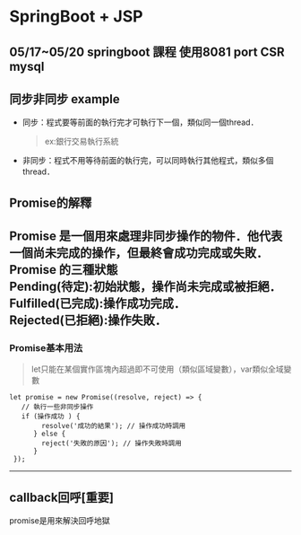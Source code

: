 SpringBoot + JSP
===
05/17~05/20 springboot 課程
使用8081 port
CSR
mysql 
---

## 同步非同步 example
- 同步：程式要等前面的執行完才可執行下一個，類似同一個thread．
  >  ex:銀行交易執行系統
- 非同步：程式不用等待前面的執行完，可以同時執行其他程式，類似多個thread．

## Promise的解釋
Promise 是一個用來處理非同步操作的物件．他代表一個尚未完成的操作，但最終會成功完成或失敗．</br>
Promise 的三種狀態</br>
Pending(待定):初始狀態，操作尚未完成或被拒絕．</br>
Fulfilled(已完成):操作成功完成．</br>
Rejected(已拒絕):操作失敗．</br>
---
### Promise基本用法
 > let只能在某個實作區塊內超過即不可使用（類似區域變數），var類似全域變數
```
let promise = new Promise((resolve, reject) => {
   // 執行一些非同步操作
   if (操作成功 ) {
        resolve('成功的結果'); // 操作成功時調用
      } else {
        reject('失敗的原因'); // 操作失敗時調用
      }
 });
```
---
## callback回呼[重要]
promise是用來解決回呼地獄
